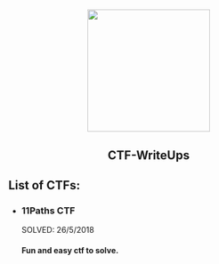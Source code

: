 <h1 align="center">
  <img height="220" src="https://ctftime.org/media/events/LOGO_CTF_nohand.png">
</h1>
  <h2 align="center">CTF-WriteUps</h2>

<h2> List of CTFs: </h2>

<ul>
<li><h3> 11Paths CTF </h3>
  SOLVED: 26/5/2018<h4> Fun and easy ctf to solve.</h4></li>
  
</ul>
